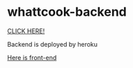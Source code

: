 # whattcook-backend

[CLICK HERE!](https://whattocook-backend.herokuapp.com/users)
<p> Backend is deployed by heroku </p>

[Here is front-end](https://github.com/JmJenna/whattocook-frontend)
